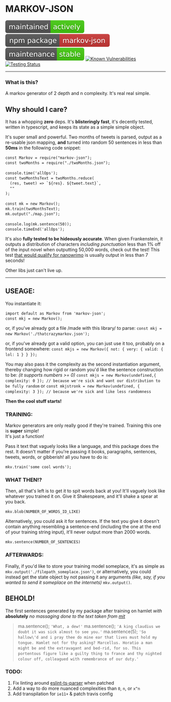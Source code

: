 # MARKOV-JSON

[![Maintenance status](https://raw.githubusercontent.com/one19/project-status/master/cache/markov-json/maintained.svg?sanitize=true)](https://github.com/one19/project-status) [![published on npm!](https://raw.githubusercontent.com/one19/project-status/master/cache/markov-json/npm.svg?sanitize=true)](https://www.npmjs.com/package/markov-json) [![Very unstable code](https://raw.githubusercontent.com/one19/project-status/master/cache/markov-json/maintenance.svg?sanitize=true)](https://github.com/one19/project-status) [![Known Vulnerabilities](https://snyk.io/test/github/one19/markov-json/badge.svg)](https://snyk.io/test/github/one19/markov-json) [![Testing Status](https://travis-ci.org/one19/markov-json.svg?branch=master)](https://travis-ci.org/one19/markov-json)


---

### What is this?

A markov generator of 2 depth and n complexity. It's real real simple.

## Why should I care?

It has a whopping **zero** deps. It's **blisteringly fast**, it's decently tested, written in typescript, and keeps its state as a simple simple object.

It's super small and powerful. Two months of tweets is parsed, output as a re-usable json mapping, **and** turned into random 50 sentences in less than **50ms** in the following code snippet:

```
const Markov = require("markov-json");
const twoMonths = require("./twoMonths.json");

console.time('allOps');
const twoMonthsText = twoMonths.reduce(
  (res, tweet) => `${res}. ${tweet.text}`,
  ""
);

const mk = new Markov();
mk.train(twoMonthsText);
mk.output("./map.json");

console.log(mk.sentence(50));
console.timeEnd('allOps');
```

It's also **fully tested to be hideously accurate**. When given Frankenstein, it outputs a distribution of characters _including punctuation_ less than 1% off of the input novel when outputting 50,000 words, check out the test! This test [that would qualify for nanowrimo](https://nanowrimo.org/) is usually output in less than 7 seconds!

Other libs just can't live up.

---

## USEAGE:

You instantiate it:

```
import default as Markov from 'markov-json';
const mkj = new Markov();
```

or, if you've already got a file /made with this library/ to parse:
```const mkj = new Markov('./thatcrazymarkov.json');```

or, if you've already got a valid option, you can just use it too, probably on a frontend somewhere:
```const mkjs = new Markov({ not: { very: { valid: { lol: 1 } } });```

You may also pass it the complexity as the second instantiation argument, thereby changing how rigid or random you'd like the sentence construction to be: *(it supports numbers >= 0)*
```const mkjs = new Markov(undefined,{ complexity: 0 }); // because we're sick and want our distribution to be fully random```
or ```const mkjstronk = new Markov(undefined, { complexity: 3 }); // because we're sick and like less randomness```

**Then the cool stuff starts!**

### TRAINING:

Markov generators are only really good if they're trained. Training this one is **super** simple!\
It's just a function!

Pass it text that vaguely looks like a language, and this package does the rest. It doesn't matter if you're passing it books, paragraphs, sentences, tweets, words, or gibberish! all you have to do is:

```
mkv.train('some cool words');
```

### WHAT THEN!?

Then, all that's left is to get it to spit words back at you! It'll vaguely look like whatever you trained it on. Give it Shakespeare, and it'll shake a spear at you back.

```
mkv.blob(NUMBER_OF_WORDS_ID_LIKE)
```

Alternatively, you could ask it for sentences. If the text you give it doesn't contain anything resembling a sentence-end (including the one at the end of your training string input), it'll never output more than 2000 words.

```
mkv.sentence(NUMBER_OF_SENTENCES)
```

### AFTERWARDS:

Finally, if you'd like to store your training model someplace, it's as simple as `mkv.output('./filepath_someplace.json')`, or alternatively, you could instead get the state object by not passing it any arguments _(like, say, if you wanted to send it someplace on the internets)_ `mkv.output()`.

## BEHOLD!

The first sentences generated by my package after training on hamlet _with_ **absolutely** _no massaging done to the text taken from [mit](http://shakespeare.mit.edu/hamlet/full.html)_

> ma.sentence();
> `'What, a dew!'`
> ma.sentence();
> `'A king claudius we doubt it was sick almost to see you.'`
> ma.sentence(5);
> `'So hallow\'d and i pray thee do mine ear that lives must hold my tongue. Hamlet not for thy asking? Marcellus. Horatio a man might be and the extravagant and bed-rid, for so. This portentous figure like a guilty thing to france and thy nighted colour off, colleagued with remembrance of our duty.'`

### TODO:

1.  Fix linting around [eslint-ts-parser](https://github.com/eslint/typescript-eslint-parser/issues/416) when patched
2.  Add a way to do more nuanced complexities than `0`, `n`, or `x^n`
3.  Add transpilation for `ie11+` & patch travis config
